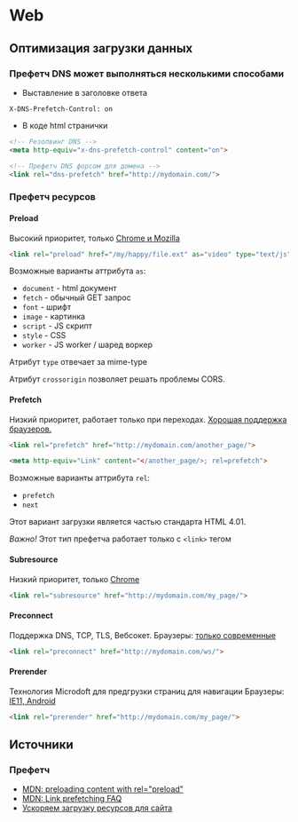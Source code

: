 # Web 

## Оптимизация загрузки данных 

### Префетч DNS может выполняться несколькими способами

* Выставление в заголовке ответа

```
X-DNS-Prefetch-Control: on
```

* В коде html странички

``` html
<!-- Резолвинг DNS -->
<meta http-equiv="x-dns-prefetch-control" content="on">

<!-- Префетч DNS форсом для домена -->
<link rel="dns-prefetch" href="http://mydomain.com/">
```

### Префетч ресурсов

#### Preload

Высокий приоритет, только [Chrome и Mozilla](https://caniuse.com/#search=preload)

``` html
<link rel="preload" href="/my/happy/file.ext" as="video" type="text/js" crossorigin="anonymous">
```
Возможные варианты аттрибута `as`:

* `document` - html документ
* `fetch` - обычный GET запрос
* `font` - шрифт
* `image` - картинка
* `script` - JS скрипт
* `style` - CSS
* `worker` - JS worker / шаред воркер

Атрибут `type` отвечает за mime-type

Атрибут `crossorigin` позволяет решать проблемы CORS.

#### Prefetch

Низкий приоритет, работает только при переходах. [Хорошая поддержка браузеров.](https://caniuse.com/#search=Prefetch)

``` html
<link rel="prefetch" href="http://mydomain.com/another_page/">

<meta http-equiv="Link" content="</another_page/>; rel=prefetch">
```

Возможные варианты аттрибута `rel`:

* `prefetch`
* `next`

Этот вариант загрузки является частью стандарта HTML 4.01.

*Важно!*
Этот тип префетча работает только с ``<link>`` тегом

#### Subresource

Низкий приоритет, только [Chrome](https://caniuse.com/#search=Subresource)

``` html
<link rel="subresource" href="http://mydomain.com/my_page/">
```

#### Preconnect

Поддержка DNS, TCP, TLS, Вебсокет.
Браузеры: [только современные](https://caniuse.com/#search=preconnect)

``` html
<link rel="preconnect" href="http://mydomain.com/ws/">
```

#### Prerender

Технология Microdoft для предгрузки страниц для навигации
Браузеры: [IE11, Android](https://caniuse.com/#search=prerender)

``` html
<link rel="prerender" href="http://mydomain.com/my_page/">
```

## Источники

### Префетч

* [MDN: preloading content with rel="preload"](https://developer.mozilla.org/en-US/docs/Web/HTML/Preloading_content)
* [MDN: Link prefetching FAQ](https://developer.mozilla.org/en-US/docs/Web/HTTP/Link_prefetching_FAQ)
* [Ускоряем загрузку ресурсов для сайта](https://ymatuhin.ru/front-end/html5-link-prefetch/)
